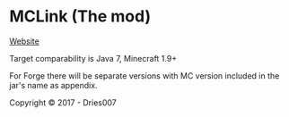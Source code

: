 MCLink (The mod)
================

[Website](https://mclink.dries007.net/)

Target comparability is Java 7, Minecraft 1.9+

For Forge there will be separate versions with MC version included in the jar's name as appendix.

Copyright &copy; 2017 - Dries007 
